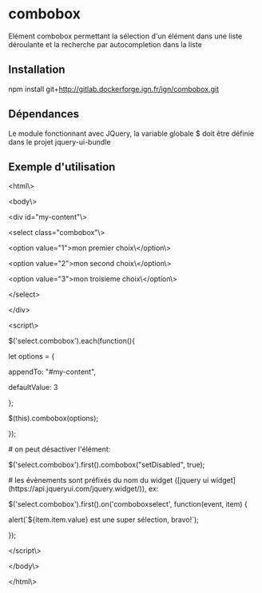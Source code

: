 # combobox
Elément combobox permettant la sélection d'un élément dans une liste déroulante et la recherche par autocompletion dans la liste

## Installation
npm install git+http://gitlab.dockerforge.ign.fr/ign/combobox.git

## Dépendances
Le module fonctionnant avec JQuery, la variable globale $ doit être définie dans le projet
jquery-ui-bundle

## Exemple d'utilisation
<p>&lt;html\&gt;</p>
<p>	&lt;body\&gt;</p>
<p>		&lt;div id="my-content"\&gt;</p>
<p>			&lt;select class="combobox"\&gt;</p>
<p>				&lt;option value="1"&gt;mon premier choix\&lt;/option\&gt;</p>
<p>				&lt;option value="2"&gt;mon second choix\&lt;/option\&gt;</p>
<p>				&lt;option value="3"&gt;mon troisieme choix\&lt;/option\&gt;</p>
<p>			&lt;/select&gt;</p>
<p>		&lt;/div&gt</p>
		
<p>		&lt;script\&gt;</p>
<p>			$('select.combobox').each(function(){</p>
<p>				let options = {</p>
<p>					appendTo: "#my-content",</p>
<p>					defaultValue: 3</p>
<p>				};</p>
				
<p>				$(this).combobox(options);</p>
<p>			});</p>
			
<p>			# on peut désactiver l'élément:</p>
<p>			$('select.combobox').first().combobox("setDisabled", true);</p>
			
<p>			# les évènements sont préfixés du nom du widget ([jquery ui widget](https://api.jqueryui.com/jquery.widget/)), ex:</p>
<p>			$('select.combobox').first().on('comboboxselect', function(event, item) {</p>
<p>				alert(`${item.item.value} est une super sélection, bravo!`);</p>
<p>			});
<p>		&lt;/script\&gt;</p>
<p>		&lt;/body\&gt;</p>
<p>&lt;/html\&gt;</p>


